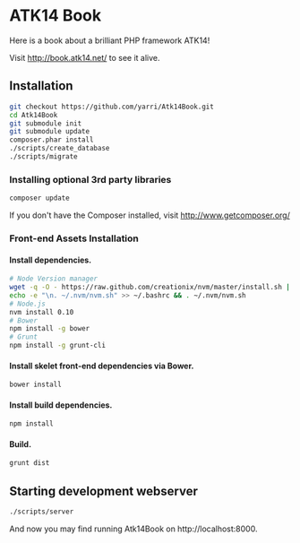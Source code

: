 ATK14 Book
==========

Here is a book about a brilliant PHP framework ATK14!

Visit http://book.atk14.net/ to see it alive.

Installation
------------

```bash
git checkout https://github.com/yarri/Atk14Book.git
cd Atk14Book
git submodule init
git submodule update
composer.phar install
./scripts/create_database
./scripts/migrate
```

### Installing optional 3rd party libraries

```bash
composer update
```

If you don't have the Composer installed, visit http://www.getcomposer.org/

### Front-end Assets Installation

#### Install dependencies.
```bash
# Node Version manager
wget -q -O - https://raw.github.com/creationix/nvm/master/install.sh | sh
echo -e "\n. ~/.nvm/nvm.sh" >> ~/.bashrc && . ~/.nvm/nvm.sh
# Node.js
nvm install 0.10
# Bower
npm install -g bower
# Grunt
npm install -g grunt-cli
```
#### Install skelet front-end dependencies via Bower.
```bash
bower install
```
#### Install build dependencies.
```bash
npm install
```
#### Build.
```bash
grunt dist
```

Starting development webserver
------------------------------

```bash
./scripts/server
```

And now you may find running Atk14Book on http://localhost:8000.
